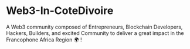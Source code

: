 # Web3-In-CoteDivoire
A Web3 community composed of Entrepreneurs, Blockchain Developers, Hackers, Builders, and excited Community to deliver a great impact in the Francophone Africa Region 🌍 !

